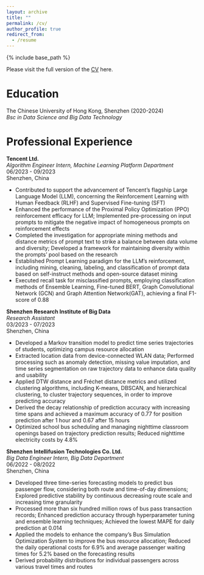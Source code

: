 ```yaml
---
layout: archive
title: ""
permalink: /cv/
author_profile: true
redirect_from:
  - /resume
---
```


{% include base_path %}

Please visit the full version of the [CV](https://drive.google.com/file/d/1ttILZU_zw7L7rVmTi_W5lQsxh2fUeIhS/view?usp=sharing) here. 

# Education
The Chinese University of Hong Kong, Shenzhen (2020-2024)  
  _Bsc in Data Science and Big Data Technology_


# Professional Experience

**Tencent Ltd.**  
_Algorithm Engineer Intern, Machine Learning Platform Department_  
06/2023 - 09/2023  
Shenzhen, China
* Contributed to support the advancement of Tencent’s flagship Large Language Model (LLM), concerning the Reinforcement Learning with Human Feedback (RLHF) and Supervised Fine-tuning (SFT)
* Enhanced the performance of the Proximal Policy Optimization (PPO) reinforcement efficacy for LLM; Implemented pre-processing on input prompts to mitigate the negative impact of homogeneous prompts on reinforcement effects
* Completed the investigation for appropriate mining methods and distance metrics of prompt text to strike a balance between data volume and diversity; Developed a framework for maintaining diversity within the prompts’ pool based on the research
* Established Prompt Learning paradigm for the LLM’s reinforcement, including mining, cleaning, labeling, and classification of prompt data based on self-instruct methods and open-source dataset mining
* Executed recall task for misclassified prompts, employing classification methods of Ensemble Learning, Fine-tuned BERT, Graph Convolutional Network (GCN) and Graph Attention Network(GAT), achieving a final F1-score of 0.88

  
**Shenzhen Research Institute of Big Data**  
_Research Assistant_  
03/2023 - 07/2023  
Shenzhen, China
* Developed a Markov transition model to predict time series trajectories of students, optimizing campus resource allocation
*	Extracted location data from device-connected WLAN data; Performed processing such as anomaly detection, missing value imputation, and time series segmentation on raw trajectory data to enhance data quality and usability
*	Applied DTW distance and Fréchet distance metrics and utilized clustering algorithms, including K-means, DBSCAN, and hierarchical clustering, to cluster trajectory sequences, in order to improve predicting accuracy
*	Derived the decay relationship of prediction accuracy with increasing time spans and achieved a maximum accuracy of 0.77 for position prediction after 1 hour and 0.67 after 15 hours 
* Optimized school bus scheduling and managing nighttime classroom openings based on trajectory prediction results; Reduced nighttime electricity costs by 4.8%

  
**Shenzhen Intellifusion Technologies Co. Ltd.**  
_Big Data Engineer Intern, Big Data Department_  
06/2022 - 08/2022  
Shenzhen, China
*	Developed three time-series forecasting models to predict bus passenger flow, considering both route and time-of-day dimensions; Explored predictive stability by continuous decreasing route scale and increasing time granularity
*	Processed more than six hundred million rows of bus pass transaction records; Enhanced prediction accuracy through hyperparameter tuning and ensemble learning techniques; Achieved the lowest MAPE for daily prediction at 0.014
*	Applied the models to enhance the company’s Bus Simulation Optimization System to improve the bus resource allocation; Reduced the daily operational costs for 6.9% and average passenger waiting times for 5.2% based on the forecasting results
*	Derived probability distributions for individual passengers across various travel times and routes


  

